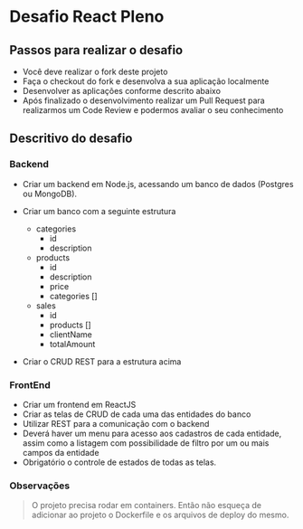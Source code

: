 # Desafio React Pleno

## Passos para realizar o desafio
 - Você deve realizar o fork deste projeto
 - Faça o checkout do fork e desenvolva a sua aplicação localmente
 - Desenvolver as aplicações conforme descrito abaixo
 - Após finalizado o desenvolvimento realizar um Pull Request para realizarmos um Code Review e podermos avaliar o seu conhecimento

## Descritivo do desafio

### Backend

- Criar um backend em Node.js, acessando um banco de dados (Postgres ou MongoDB).

- Criar um banco com a seguinte estrutura
  - categories
    - id
    - description
  - products
    - id
    - description
    - price
    - categories []
  - sales
    - id
    - products []
    - clientName
    - totalAmount

- Criar o CRUD REST para a estrutura acima

### FrontEnd

- Criar um frontend em ReactJS
- Criar as telas de CRUD de cada uma das entidades do banco
- Utilizar REST para a comunicação com o backend
- Deverá haver um menu para acesso aos cadastros de cada entidade, assim como a listagem com possibilidade de filtro por um ou mais campos da entidade
- Obrigatório o controle de estados de todas as telas.


### Observações

> O projeto precisa rodar em containers. Então não esqueça de adicionar ao projeto o Dockerfile e os arquivos de deploy do mesmo.
